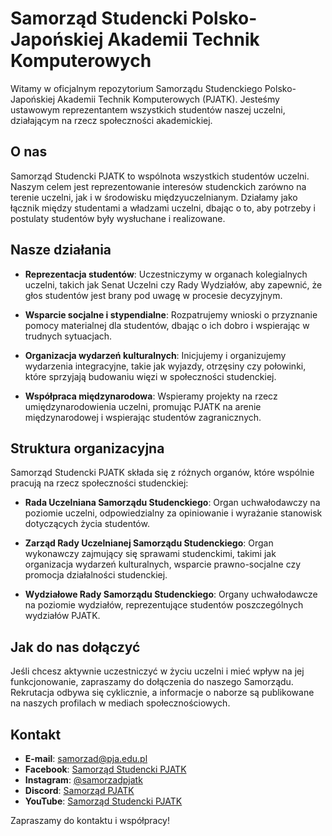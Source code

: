 # Samorząd Studencki Polsko-Japońskiej Akademii Technik Komputerowych

Witamy w oficjalnym repozytorium Samorządu Studenckiego Polsko-Japońskiej Akademii Technik Komputerowych (PJATK). Jesteśmy ustawowym reprezentantem wszystkich studentów naszej uczelni, działającym na rzecz społeczności akademickiej.

## O nas

Samorząd Studencki PJATK to wspólnota wszystkich studentów uczelni. Naszym celem jest reprezentowanie interesów studenckich zarówno na terenie uczelni, jak i w środowisku międzyuczelnianym. Działamy jako łącznik między studentami a władzami uczelni, dbając o to, aby potrzeby i postulaty studentów były wysłuchane i realizowane. 

## Nasze działania

- **Reprezentacja studentów**: Uczestniczymy w organach kolegialnych uczelni, takich jak Senat Uczelni czy Rady Wydziałów, aby zapewnić, że głos studentów jest brany pod uwagę w procesie decyzyjnym. 

- **Wsparcie socjalne i stypendialne**: Rozpatrujemy wnioski o przyznanie pomocy materialnej dla studentów, dbając o ich dobro i wspierając w trudnych sytuacjach. 

- **Organizacja wydarzeń kulturalnych**: Inicjujemy i organizujemy wydarzenia integracyjne, takie jak wyjazdy, otrzęsiny czy połowinki, które sprzyjają budowaniu więzi w społeczności studenckiej. 

- **Współpraca międzynarodowa**: Wspieramy projekty na rzecz umiędzynarodowienia uczelni, promując PJATK na arenie międzynarodowej i wspierając studentów zagranicznych. 

## Struktura organizacyjna

Samorząd Studencki PJATK składa się z różnych organów, które wspólnie pracują na rzecz społeczności studenckiej:

- **Rada Uczelniana Samorządu Studenckiego**: Organ uchwałodawczy na poziomie uczelni, odpowiedzialny za opiniowanie i wyrażanie stanowisk dotyczących życia studentów. 

- **Zarząd Rady Uczelnianej Samorządu Studenckiego**: Organ wykonawczy zajmujący się sprawami studenckimi, takimi jak organizacja wydarzeń kulturalnych, wsparcie prawno-socjalne czy promocja działalności studenckiej. 

- **Wydziałowe Rady Samorządu Studenckiego**: Organy uchwałodawcze na poziomie wydziałów, reprezentujące studentów poszczególnych wydziałów PJATK. 

## Jak do nas dołączyć

Jeśli chcesz aktywnie uczestniczyć w życiu uczelni i mieć wpływ na jej funkcjonowanie, zapraszamy do dołączenia do naszego Samorządu. Rekrutacja odbywa się cyklicznie, a informacje o naborze są publikowane na naszych profilach w mediach społecznościowych. 

## Kontakt

- **E-mail**: samorzad@pja.edu.pl
- **Facebook**: [Samorząd Studencki PJATK](https://www.facebook.com/Samorzad.Studencki.PJATK)
- **Instagram**: [@samorzadpjatk](https://www.instagram.com/samorzadpjatk/)
- **Discord**: [Samorząd PJATK](https://discord.com/invite/samorzadpjatk)
- **YouTube**: [Samorząd Studencki PJATK](https://www.youtube.com/@samorzadpjatk)

Zapraszamy do kontaktu i współpracy! 
